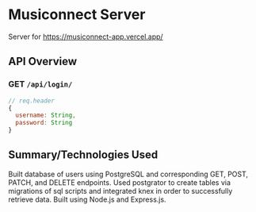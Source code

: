 # Musiconnect Server

Server for https://musiconnect-app.vercel.app/

## API Overview

### GET ```/api/login/ ```

```javascript
// req.header
{
  username: String, 
  password: String
}
```

## Summary/Technologies Used

Built database of users using PostgreSQL and corresponding GET, POST, PATCH, and DELETE endpoints. Used postgrator to create tables via migrations of sql
scripts and integrated knex in order to successfully retrieve data. Built using Node.js and Express.js.
